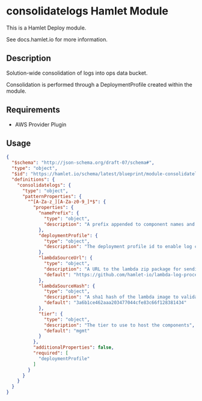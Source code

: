 # consolidatelogs Hamlet Module

This is a Hamlet Deploy module.

See docs.hamlet.io for more information.

## Description
<!-- provide a summary of the purpose and use-case for your module -->
Solution-wide consolidation of logs into ops data bucket.

Consolidation is performed through a DeploymentProfile created within the module.

## Requirements
- AWS Provider Plugin

## Usage
<!--
 Provide an example configuration of the Module in a Solution.

 Ensure all parameters are listed, with "/* optional */" where applicable
-->
```json
{
  "$schema": "http://json-schema.org/draft-07/schema#",
  "type": "object",
  "$id": "https://hamlet.io/schema/latest/blueprint/module-consolidatelogs-schema.json",
  "definitions": {
    "consolidatelogs": {
      "type": "object",
      "patternProperties": {
        "^[A-Za-z_][A-Za-z0-9_]*$": {
          "properties": {
            "namePrefix": {
              "type": "object",
              "description": "A prefix appended to component names and deployment units to ensure uniquness"
            },
            "deploymentProfile": {
              "type": "object",
              "description": "The deployment profile id to enable log consolidation on."
            },
            "lambdaSourceUrl": {
              "type": "object",
              "description": "A URL to the lambda zip package for sending alerts",
              "default": "https://github.com/hamlet-io/lambda-log-processors/releases/download/v1.0.2/cloudwatch-firehose.zip"
            },
            "lambdaSourceHash": {
              "type": "object",
              "description": "A sha1 hash of the lambda image to validate the correct one",
              "default": "3a6b1ce462aaa203477044cfe83c66f128381434"
            },
            "tier": {
              "type": "object",
              "description": "The tier to use to host the components",
              "default": "mgmt"
            }
          },
          "additionalProperties": false,
          "required": [
            "deploymentProfile"
          ]
        }
      }
    }
  }
}
```